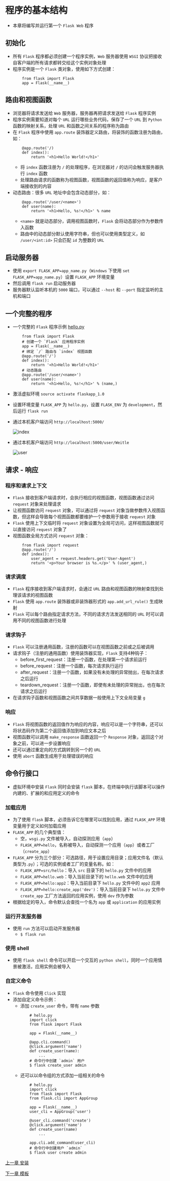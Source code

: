 # 程序的基本结构
- 本章将编写并运行第一个 `Flask Web` 程序
## 初始化
- 所有 `Flask` 程序都必须创建一个程序实例，`Web` 服务器使用 `WSGI` 协议把接收自客户端的所有请求都转交给这个实例对象处理
- 程序实例是一个 `Flask` 类对象，使用如下方式创建：
    ```
        from flask import Flask
        app = Flask(__name__)
    ```
## 路由和视图函数
- 浏览器将请求发送给 `Web` 服务器，服务器再把请求发送给 `Flask` 程序实例
- 程序实例需要知道对每个 `URL` 运行哪些业务代码，保存了一个 `URL` 到 `Python` 函数的映射关系，处理 `URL` 和函数之间关系的程序称为路由
- 在 `Flask` 程序中使用 `app.route` 装饰器定义路由，将装饰的函数注册为路由，如：
    ```
        @app.route('/)
        def index():
            return '<h1>Hello World!</h1>'
    ```
    - 将 `index` 函数注册为 `/` 的处理程序，在浏览器对 `/` 的访问会触发服务器执行 `index` 函数
    - 处理路由请求的函数称为视图函数，视图函数的返回值称为响应，是客户端接收到的内容
- 动态路由：很多 `URL` 地址中会包含动态部分，如：
    ```
        @app.route('/user/<name>')
        def user(name):
            return '<h1>Hello, %s!</h1>' % name
    ```
    - `<name>` 就是动态部分，调用视图函数时，`Flask` 会将动态部分作为参数传入函数
    - 路由中的动态部分默认使用字符串，但也可以使用类型定义，如 `/user/<int:id>` 只会匹配 `id` 为整数的 `URL`
## 启动服务器
- 使用 `export FLASK_APP=app_name.py`（`Windows` 下使用 `set FLASK_APP=app_name.py`）设置 `FLASK_APP` 环境变量
- 然后调用 `flask run` 启动服务器
- 服务器默认监听本机的 `5000` 端口，可以通过 `--host` 和 `--port` 指定监听的主机和端口
## 一个完整的程序
- 一个完整的 `Flask` 程序示例 [hello.py](hello.py)
    ```
        from flask import Flask
        # 创建一个 `Flask` 应用程序实例
        app = Flask(__name__)
        # 绑定 `/` 路由与 `index` 视图函数
        @app.route('/')
        def index():
            return '<h1>Hello World!</h1>'
        # 动态路由
        @app.route('/user/<name>')
        def user(name):
            return '<h1>Hello, %s!</h1>' % (name,)
    ```
- 激活虚拟环境 `source activate flaskapp_1.0`
- 设置环境变量 `FLASK_APP` 为 `hello.py`，设置 `FLASK_ENV` 为 `development`，然后运行 `flask run`
- 通过本机客户端访问 `http://localhost:5000/`

    ![index](../public/images/index.png)

- 通过本机客户端访问 `http://localhost:5000/user/Weitle`

    ![user](../public/images/user.png)
## 请求 - 响应
### 程序和请求上下文
- `Flask` 接收到客户端请求时，会执行相应的视图函数，视图函数通过访问 `request` 对象来处理请求
- 让视图函数访问 `request` 对象，可以通过将 `request` 对象当做参数传入视图函数，但这样会导致每个视图函数都要维护一个参数用于接收 `request` 对象
- `Flask` 使用上下文临时将 `request` 对象设置为全局可访问，这样视图函数就可以直接访问 `request` 对象了
- 视图函数全局方式访问 `request` 对象：
    ```
        from flask import request
        @app.route('/')
        def index():
            user_agent = request.headers.get('User-Agent')
            return '<p>Your browser is %s.</p>' % (user_agent,)
    ```
### 请求调度
- `Flask` 程序接收到客户端请求时，会通过 `URL` 路由和视图函数的映射查找到处理该请求的视图函数
- `Flask` 使用 `app.route` 装饰器或非装饰器形式的 `app.add_url_rule()` 生成映射
- `Flask` 可以每个路由指定请求方法，不同的请求方法发送相同的 `URL` 时可以调用不同的视图函数进行处理
### 请求钩子
- `Flask` 可以注册通用函数，注册的函数可以在视图函数之前或之后被调用
- 请求钩子（注册的通用函数）使用装饰器实现，`Flask` 支持4种钩子：
    - before_first_request：注册一个函数，在处理第一个请求前运行
    - before_request：注册一个函数，每次请求执行运行
    - after_request：注册一个函数，如果没有未处理的异常抛出，在每次请求之后运行
    - teardown_request：注册一个函数，即使有未处理的异常抛出，也在每次请求之后运行
- 在请求钩子函数和视图函数之间共享数据一般使用上下文全局变量 `g`
### 响应
- `Flask` 将视图函数的返回值作为响应的内容，响应可以是一个字符串，还可以将状态码作为第二个返回值添加到响应文本之后
- 视图函数可以调用 `make_response` 函数返回一个 `Response` 对象，返回这个对象之前，可以进一步设置响应
- 还可以通过重定向的方式跳转到另一个的 `URL`
- 使用 `abort` 函数生成用于处理错误的响应

## 命令行接口
- 虚拟环境中安装 `Flask` 同时会安装 `flask` 脚本，在终端中执行该脚本可以操作内建的、扩展的和应用定义的命令
### 加载应用
- 为了使用 `flask` 脚本，必须告诉它在哪里可以找到应用，通过 `FLASK_APP` 环境变量用于定义如何加载应用
- `FLASK_APP` 的几个典型值：
    - 空，`wsgi.py` 文件被导入，自动探测应用（`app`）
    - `FLASK_APP=hello`，名称被导入，自动探测一个应用（`app`）或者工厂（`create_app`）
- `FLASK_APP` 分为三个部分：可选路径，用于设置应用目录；应用文件名（默认类型为`.py`）；可选的实例或者工厂的变量名称。如：
    - `FLASK_APP=src/hello`：导入 `src` 目录下的 `hello.py` 文件中的应用
    - `FLASK_APP=hello.web`：导入当前目录下的 `hello.web` 文件中的应用
    - `FLASK_APP=hello:app2`：导入当前目录下 `hello.py` 文件中的 `app2` 应用
    - `FLASK_APP=hello:create_app('dev')`：导入当前目录下 `hello.py` 文件中 `create_app` 工厂方法返回的应用实例，使用 `dev` 作为参数
- 根据给定的导入，命令默认会查找一个名为 `app` 或 `application` 的应用实例
### 运行开发服务器
- 使用 `run` 方法可以启动开发服务器
    - `$ flask run`
### 使用 shell
- 使用 `flask shell` 命令可以开启一个交互的 `python shell`，同时一个应用情景被激活，应用实例会被导入
### 自定义命令
- `flask` 命令使用 `Click` 实现
- 添加自定义命令示例：
    - 添加 `create_user` 命令，带有 `name` 参数
        ```
            # hello.py
            import click
            from flask import Flask

            app = Flask(__name__)

            @app.cli.command()
            @click.argument('name')
            def create_user(name):
                ...
            # 命令行中创建 `admin` 用户
            $ flask create_user admin
        ```
    - 还可以以命令组的方式添加一组相关的命令
        ```
            # hello.py
            import click
            from flask import Flask
            from flask.cli import AppGroup

            app = Flask(__name__)
            user_cli = AppGroup('user')

            @user_cli.command('create')
            @click.argument('name')
            def create_user(name)
                ...
            
            app.cli.add_command(user_cli)
            # 命令行中创建用户 `admin`
            $ flask user create admin 
        ```

[上一章 安装](../Chapter1/note.md)

[下一章 模板](../Chapter3/note.md)